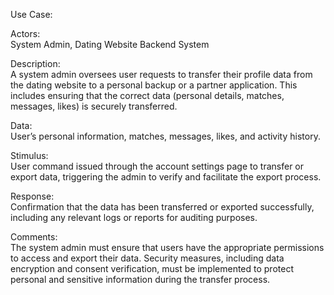 
Use Case: 

Actors:  
System Admin, Dating Website Backend System

Description:  
A system admin oversees user requests to transfer their profile data from the dating website to a personal backup or a partner application. This includes ensuring that the correct data (personal details, matches, messages, likes) is securely transferred.

Data:  
User’s personal information, matches, messages, likes, and activity history.

Stimulus:  
User command issued through the account settings page to transfer or export data, triggering the admin to verify and facilitate the export process.

Response:  
Confirmation that the data has been transferred or exported successfully, including any relevant logs or reports for auditing purposes.

Comments:  
The system admin must ensure that users have the appropriate permissions to access and export their data. Security measures, including data encryption and consent verification, must be implemented to protect personal and sensitive information during the transfer process.
